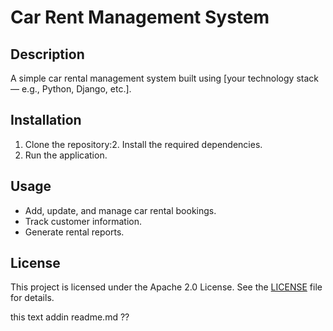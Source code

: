 # Car Rent Management System

## Description
A simple car rental management system built using [your technology stack — e.g., Python, Django, etc.].

## Installation
1. Clone the repository:2. Install the required dependencies.
3. Run the application.

## Usage
- Add, update, and manage car rental bookings.
- Track customer information.
- Generate rental reports.

## License
This project is licensed under the Apache 2.0 License. See the [LICENSE](./LICENSE) file for details.



this text addin readme.md ??
